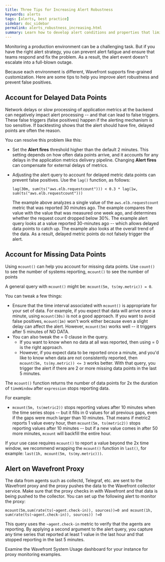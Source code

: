 ```yaml
---
title: Three Tips for Increasing Alert Robustness
keywords: alerts
tags: [alerts, best practice]
sidebar: doc_sidebar
permalink: alerts_robustness_increasing.html
summary: Learn how to develop alert conditions and properties that limit spurious alerts.
---
```

Monitoring a production environment can be a challenging task. But if you have the right alert strategy, you can prevent alert fatigue and ensure that teams respond and fix the problem. As a result, the alert event doesn't escalate into a full-blown outage.

Because each environment is different, Wavefront supports fine-grained customization.  Here are some tips to help you improve alert robustness and prevent false positives.

## Account for Delayed Data Points

Network delays or slow processing of application metrics at the backend can negatively impact alert processing -- and that can lead to false triggers. These false triggers (false positives) happen if the alerting mechanism is too sensitive.
If backtesting shows that the alert should have fire, delayed points are often the reason.

You can resolve this problem like this:

* Set the **Alert fires** threshold higher than the default 2 minutes. This setting depends on how often data points arrive, and it accounts for any delays in the application metrics delivery pipeline. Changing **Alert fires** can compensate for external delays of metrics.

* Adjusting the alert query to account for delayed metric data points can prevent false positives. Use the `lag()` function, as follows:

  ```
  lag(30m, sum(ts("aws.elb.requestcount"))) < 0.3 * lag(1w, sum(ts("aws.elb.requestcount")))
  ```

  The example above analyzes a single value of the `aws.elb.requestcount` metric that was reported 30 minutes ago. The example compares the value with the value that was measured one week ago, and determines whether the request count dropped below 30%. The example alert query looks at a value reported 30-minutes ago -- which allows delayed data points to catch up. The example also looks at the overall trend of the data. As a result, delayed metric points do not falsely trigger the alert.

## Account for Missing Data Points

Using `mcount()` can help you account for missing data points. Use `count()` to see the number of systems reporting, `mcount()` to see the number of points

A general query with `mcount()` might be:
`mcount(5m, ts(my.metric)) = 0`.

You can tweak a few things:

- Ensure that the time interval associated with `mcount()` is appropriate for your set of data. For example, if you expect that data will arrive once a minute, using `mcount(30s)` is not a good approach. If you want to avoid false positives, `mcount(1m)` won't work either because even a slight delay can affect the alert. However, `mcount(5m)` works well -- it triggers after 5 minutes of NO DATA.
- You can also tweak the = 0 clause in the query.
    - If you want to know when no data at all was reported, then using = 0 is the right approach.
    - However, if you expect data to be reported once a minute, and you'd like to know when data are not consistently reported, then `mcount(5m, ts(my.metric)) <= 3` works better. With that query, you trigger the alert if there are 2 or more missing data points in the last 5 minutes.

The `mcount()` function returns the number of data points for 2x the duration of `timeWindow` after `expression` stops reporting data.

For example:
*  `mcount(5m, ts(metric2))` stops reporting values after 10 minutes when the time series stops -- but it fills in 0 values for all previous gaps, even if the gaps were much larger than 10 minutes. That means if metric2 reports 1 value every hour, then  `mcount(5m, ts(metric2))` stops reporting values after 10 minutes -- but if a new value comes in after 50 more minutes, `mcount` will backfill the entire hour.

If your use case requires `mcount()` to report a value beyond the 2x time window, we recommend wrapping the `mcount()` function in `last()`, for example: `last(1h, mcount(5m, ts(my.metric)))`.

## Alert on Wavefront Proxy

The data from agents such as collectd, Telegraf, etc. are sent to the Wavefront proxy and the proxy pushes the data to the Wavefront collector service. Make sure that the proxy checks in with Wavefront and that data is being pushed to the collector. You can set up the following alert to monitor the proxy:

```
mcount(5m,sum(rate(ts(~agent.check-in)), sources))=0 and mcount(1h, sum(rate(ts(~agent.check-in)), sources)) !=0
```

This query uses the `~agent.check-in` metric to verify that the agents are reporting. By applying a second argument to the alert query, you capture any time series that reported at least 1 value  in the last hour and that stopped reporting in the last 5 minutes.

Examine the Wavefront System Usage dashboard for your instance for proxy monitoring examples.
